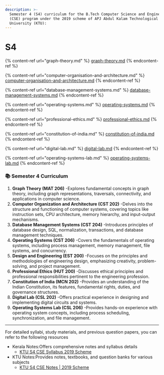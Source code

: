 ```yaml
---
description: >-
  Semester 4 (S4) curriculum for the B.Tech Computer Science and Engineering
  (CSE) program under the 2019 scheme of APJ Abdul Kalam Technological
  University (KTU):
---
```


# S4

{% content-ref url="graph-theory.md" %}
[graph-theory.md](graph-theory.md)
{% endcontent-ref %}

{% content-ref url="computer-organisation-and-architecture.md" %}
[computer-organisation-and-architecture.md](computer-organisation-and-architecture.md)
{% endcontent-ref %}

{% content-ref url="database-management-systems.md" %}
[database-management-systems.md](database-management-systems.md)
{% endcontent-ref %}

{% content-ref url="operating-systems.md" %}
[operating-systems.md](operating-systems.md)
{% endcontent-ref %}

{% content-ref url="professional-ethics.md" %}
[professional-ethics.md](professional-ethics.md)
{% endcontent-ref %}

{% content-ref url="constitution-of-india.md" %}
[constitution-of-india.md](constitution-of-india.md)
{% endcontent-ref %}

{% content-ref url="digital-lab.md" %}
[digital-lab.md](digital-lab.md)
{% endcontent-ref %}

{% content-ref url="operating-systems-lab.md" %}
[operating-systems-lab.md](operating-systems-lab.md)
{% endcontent-ref %}

### 📚 Semester 4 Curriculum

1. **Graph Theory (MAT 206)** -Explores fundamental concepts in graph theory, including graph representations, traversals, connectivity, and applications in computer science.
2. **Computer Organization and Architecture (CST 202)** -Delves into the structure and functioning of computer systems, covering topics like instruction sets, CPU architecture, memory hierarchy, and input-output mechanisms.
3. **Database Management Systems (CST 204)** -Introduces principles of database design, SQL, normalization, transactions, and database management techniques.
4. **Operating Systems (CST 206)** -Covers the fundamentals of operating systems, including process management, memory management, file systems, and concurrency.
5. **Design and Engineering (EST 200)** -Focuses on the principles and methodologies of engineering design, emphasizing creativity, problem-solving, and project management.
6. **Professional Ethics (HUT 200)** -Discusses ethical principles and professional responsibilities pertinent to the engineering profession.
7. **Constitution of India (MCN 202)** -Provides an understanding of the Indian Constitution, its features, fundamental rights, duties, and governance structures.
8. **Digital Lab (CSL 202)** -Offers practical experience in designing and implementing digital circuits and systems.
9. **Operating Systems Lab (CSL 206)** -Provides hands-on experience with operating system concepts, including process scheduling, synchronization, and file management.

***

For detailed syllabi, study materials, and previous question papers, you can refer to the following resources

* Kerala Notes:Offers comprehensive notes and syllabus details
  * [KTU S4 CSE Syllabus 2019 Scheme](https://www.keralanotes.com/2021/10/KTU-S4-CSE-Syllabus-2019-Scheme-Updated.html)
* KTU Notes:Provides notes, textbooks, and question banks for various subjects
  * [KTU S4 CSE Notes | 2019 Scheme](https://www.ktunotes.in/ktu-s4-cse-notes-2019-scheme/)
